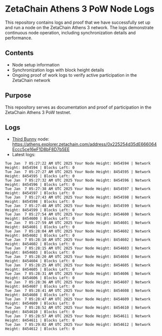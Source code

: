# ZetaChain Athens 3 PoW Node Logs
This repository contains logs and proof that we have successfully set up and run a node on the ZetaChain Athens 3 network. The logs demonstrate continuous node operation, including synchronization details and performance.

## Contents
- Node setup information
- Synchronization logs with block height details
- Ongoing proof of work logs to verify active participation in the ZetaChain network

## Purpose
This repository serves as documentation and proof of participation in the ZetaChain Athens 3 PoW testnet.

## Logs

- [Third Bunny](https://thirdbunny.xyz/) node: https://athens.explorer.zetachain.com/address/0x225254d35dE666064Eccc5ce16eF1D8bF8D7b5EE
- Latest logs:
```
Tue Jan  7 05:27:22 AM UTC 2025 Your Node Height: 8454594 | Network Height: 8454594 | Blocks Left: 0
Tue Jan  7 05:27:27 AM UTC 2025 Your Node Height: 8454595 | Network Height: 8454595 | Blocks Left: 0
Tue Jan  7 05:27:32 AM UTC 2025 Your Node Height: 8454596 | Network Height: 8454596 | Blocks Left: 0
Tue Jan  7 05:27:38 AM UTC 2025 Your Node Height: 8454597 | Network Height: 8454597 | Blocks Left: 0
Tue Jan  7 05:27:43 AM UTC 2025 Your Node Height: 8454598 | Network Height: 8454598 | Blocks Left: 0
Tue Jan  7 05:27:48 AM UTC 2025 Your Node Height: 8454599 | Network Height: 8454599 | Blocks Left: 0
Tue Jan  7 05:27:54 AM UTC 2025 Your Node Height: 8454600 | Network Height: 8454600 | Blocks Left: 0
Tue Jan  7 05:27:59 AM UTC 2025 Your Node Height: 8454601 | Network Height: 8454601 | Blocks Left: 0
Tue Jan  7 05:28:04 AM UTC 2025 Your Node Height: 8454602 | Network Height: 8454602 | Blocks Left: 0
Tue Jan  7 05:28:10 AM UTC 2025 Your Node Height: 8454602 | Network Height: 8454602 | Blocks Left: 0
Tue Jan  7 05:28:15 AM UTC 2025 Your Node Height: 8454603 | Network Height: 8454603 | Blocks Left: 0
Tue Jan  7 05:28:20 AM UTC 2025 Your Node Height: 8454604 | Network Height: 8454604 | Blocks Left: 0
Tue Jan  7 05:28:25 AM UTC 2025 Your Node Height: 8454605 | Network Height: 8454605 | Blocks Left: 0
Tue Jan  7 05:28:31 AM UTC 2025 Your Node Height: 8454606 | Network Height: 8454606 | Blocks Left: 0
Tue Jan  7 05:28:36 AM UTC 2025 Your Node Height: 8454607 | Network Height: 8454607 | Blocks Left: 0
Tue Jan  7 05:28:41 AM UTC 2025 Your Node Height: 8454608 | Network Height: 8454608 | Blocks Left: 0
Tue Jan  7 05:28:47 AM UTC 2025 Your Node Height: 8454609 | Network Height: 8454609 | Blocks Left: 0
Tue Jan  7 05:28:52 AM UTC 2025 Your Node Height: 8454610 | Network Height: 8454610 | Blocks Left: 0
Tue Jan  7 05:28:57 AM UTC 2025 Your Node Height: 8454611 | Network Height: 8454611 | Blocks Left: 0
Tue Jan  7 05:29:02 AM UTC 2025 Your Node Height: 8454612 | Network Height: 8454612 | Blocks Left: 0
```
